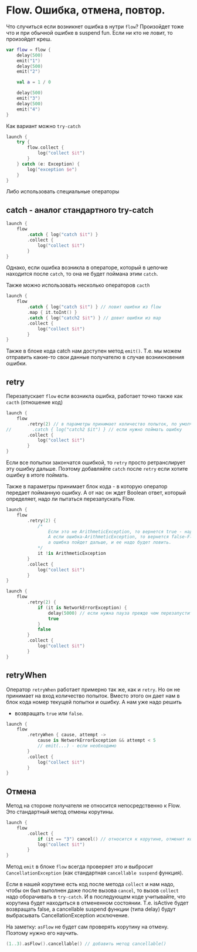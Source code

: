 # Flow. Ошибка, отмена, повтор.

Что случиться если возникнет ошибка в нутри `flow`?
Произойдет тоже что и при обычной ошибке в suspend fun. Если ни кто не ловит, то произойдет креш.

```kotlin
var flow = flow {
    delay(500)
    emit("1")
    delay(500)
    emit("2")

    val a = 1 / 0

    delay(500)
    emit("3")
    delay(500)
    emit("4")
}
```

Как вариант можно `try-catch`

```kotlin
launch {
    try {
        flow.collect {
            log("collect $it")
        }
    } catch (e: Exception) {
        log("exception $e")
    }
}
```

Либо использовать специальные операторы

## catch - аналог стандартного try-catch

```kotlin
launch {
    flow
        .catch { log("catch $it") }
        .collect {
            log("collect $it")
        }
}
```

Однако, если ошибка возникла в операторе, который в цепочке находится после `catch`, то она не
будет поймана этим `catch`.

Также можно использовать несколько операторов `cacth`

```kotlin
launch {
    flow
        .catch { log("catch $it") } // ловит ошибки из flow
        .map { it.toInt() }
        .catch { log("catch2 $it") } // довит ошибки из map
        .collect {
            log("collect $it")
        }
}
```

Также в блоке кода catch нам доступен метод `emit()`. Т.е. мы можем отправить какие-то свои данные
получателю в случае возникновения ошибки.

## retry

Перезапускает `flow` если возникла ошибка, работает точно также как `cacth` (отношение код)

```kotlin
launch {
    flow
        .retry(2) // в параметры принимает количество попыток, по умолчанию = Long.MAX_VALUE
//        .catch { log("catch2 $it") } // если нужно поймать ошибку
        .collect {
            log("collect $it")
        }
}
```

Если все попытки закончатся ошибкой, то `retry` просто ретранслирует эту ошибку дальше. Поэтому
добавляйте `catch` после `retry` если хотите ошибку в итоге поймать.

Также в параметры принимает блок кода - в которую оператор передает пойманную ошибку.
А от нас он ждет Boolean ответ, который определяет, надо ли пытаться перезапускать Flow.

```kotlin
launch {
    flow
        .retry(2) {
            /*
                Если это не ArithmeticException, то вернется true - надо перезапускать Flow.
                А если ошибка-ArithmeticException, то вернется false-Flow не будет перезапущен,
                а ошибка пойдет дальше, и ее надо будет ловить.
            */
            it !is ArithmeticException
        }
        .collect {
            log("collect $it")
        }
}
```

```kotlin
launch {
    flow
        .retry(2) {
            if (it is NetworkErrorException) {
                delay(5000) // если нужна пауза прежде чем перезапустить.
                true
            }
            false
        }
        .collect {
            log("collect $it")
        }
}
```

## retryWhen

Оператор `retryWhen` работает примерно так же, как и `retry`. Но он не принимает на вход количество
попыток. Вместо этого он дает нам в блок кода номер текущей попытки и ошибку. А нам уже надо решить

- возвращать `true` или `false`.

```kotlin
launch {
    flow
        .retryWhen { cause, attempt ->
            cause is NetworkErrorException && attempt < 5
            // emit(...) - если необходимо 
        }
        .collect {
            log("collect $it")
        }
}
```

## Отмена

Метод на стороне получателя не относится непосредственно к Flow. Это стандартный метод отмены
корутины.

```kotlin
launch {
    flow
        .collect {
            if (it == "3") cancel() // относится к корутине, отменит корутину
            log("collect $it")
        }
}
```

Метод `emit` в блоке `flow` всегда проверяет это и выбросит `CancellationException` (как стандартная
`cancellable suspend` функция).

Если в нашей корутине есть код после метода `collect` и нам надо, чтобы он был выполнен даже после
вызова `cancel`, то вызов `collect` надо оборачивать в `try-catch`. И в последующем коде учитывайте, что
корутина будет находиться в отмененном состоянии. Т.е. isActive будет возвращать false, а
cancellable suspend функции (типа delay) будут выбрасывать CancellationException исключение.

На заметку: `asFlow` не будет сам проверять корутину на отмену. Поэтому нужно его научить.
```kotlin
(1..3).asFlow().cancellable() // добавить метод cancellable()
```